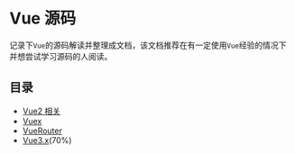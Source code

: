 # Vue 源码

记录下`Vue`的源码解读并整理成文档，该文档推荐在有一定使用`Vue`经验的情况下并想尝试学习源码的人阅读。

## 目录

-   [Vue2 相关](./Vue2/Vue/README.md)
-   [Vuex](./Vue2/VueX/README.md)
-   [VueRouter](./Vue2/VueRouter/README.md)
-   [Vue3.x](./Vue3/README.md)(70%)
